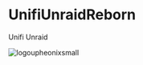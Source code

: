 # UnifiUnraidReborn
Unifi Unraid


![logoupheonixsmall](https://github.com/pallebone/UnifiUnraidReborn/assets/11403137/1b01facd-1b15-4ba7-9495-e709c291d67f)


